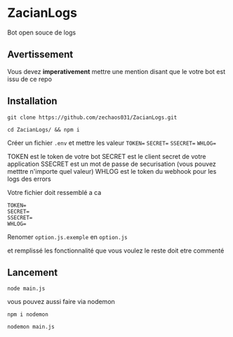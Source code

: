 # ZacianLogs

Bot open souce de logs

## Avertissement

Vous devez **imperativement** mettre une mention disant que le votre bot est issu de ce repo

## Installation

```git clone https://github.com/zechaos031/ZacianLogs.git```

```cd ZacianLogs/ && npm i```

Créer un fichier `.env` et mettre les valeur `TOKEN=` `SECRET=` `SSECRET=` `WHLOG=`

TOKEN est le token de votre bot
SECRET est le client secret de votre application
SSECRET est un mot de passe de securisation (vous pouvez metttre n'importe quel valeur)
WHLOG est le token du webhook pour les logs des errors

Votre fichier doit ressemblé a ca 

```dotenv
TOKEN=
SECRET=
SSECRET=
WHLOG=
```

Renomer `option.js.exemple` en `option.js`

et remplissé les fonctionnalité que vous voulez le reste doit etre commenté 

 ## Lancement
 
`node main.js`

vous pouvez aussi faire via nodemon

`npm i nodemon`

`nodemon main.js`


